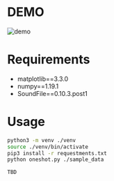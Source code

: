 


# DEMO

![demo](https://user-images.githubusercontent.com/9675041/89731978-613bc000-da86-11ea-90bf-3b363b172ded.jpg)

# Requirements

  * matplotlib==3.3.0
  * numpy==1.19.1
  * SoundFile==0.10.3.post1

# Usage

```bash
python3 -m venv ./venv
source ./venv/bin/activate
pip3 install -r requestments.txt
python oneshot.py ./sample_data
```

```bash
TBD
```
